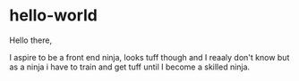 # hello-world

Hello there,

I aspire to be a front end ninja, looks tuff though and I reaaly don't know but as a ninja i have to train and get tuff until I become a skilled ninja.
